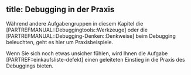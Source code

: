title: Debugging in der Praxis
---
Während andere Aufgabengruppen in diesem Kapitel die [PARTREFMANUAL::Debuggingtools::Werkzeuge] 
oder die [PARTREFMANUAL::Debugging-Denken::Denkweise] beim Debugging beleuchten, geht es hier um 
Praxisbeispiele.

Wenn Sie sich noch etwas unsicher fühlen, wird Ihnen die Aufgabe 
[PARTREF::einkaufsliste-defekt] 
einen geleiteten Einstieg in die Praxis des Debuggings bieten.